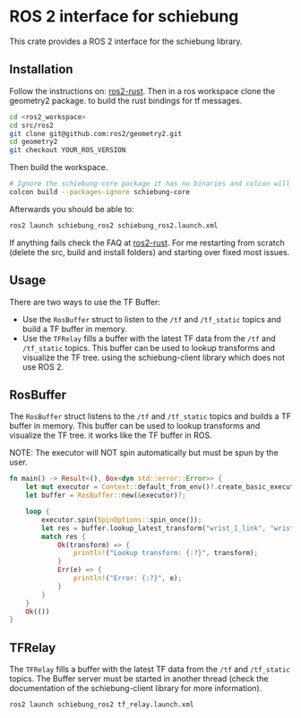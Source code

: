 # ROS 2 interface for schiebung

This crate provides a ROS 2 interface for the schiebung library.

## Installation

Follow the instructions on: [ros2-rust](https://github.com/ros2-rust/ros2_rust).
Then in a ros workspace clone the geometry2 package. to build the rust bindings for tf messages.

```bash
cd <ros2_workspace>
cd src/ros2
git clone git@github.com:ros2/geometry2.git
cd geometry2
git checkout YOUR_ROS_VERSION
```

Then build the workspace.

```bash
# Ignore the schiebung-core package it has no binaries and colcon will fail
colcon build --packages-ignore schiebung-core
```

Afterwards you should be able to:

```bash
ros2 launch schiebung_ros2 schiebung_ros2.launch.xml
```

If anything fails check the FAQ at [ros2-rust](https://github.com/ros2-rust/ros2_rust/wiki/FAQ).
For me restarting from scratch (delete the src, build and install folders) and starting over fixed most issues.

## Usage

There are two ways to use the TF Buffer:

* Use the `RosBuffer` struct to listen to the `/tf` and `/tf_static` topics and build a TF buffer in memory.
* Use the `TFRelay` fills a buffer with the latest TF data from the `/tf` and `/tf_static` topics.
  This buffer can be used to lookup transforms and visualize the TF tree. using the schiebung-client library
  which does not use ROS 2.

## RosBuffer

The `RosBuffer` struct listens to the `/tf` and `/tf_static` topics and builds a TF buffer in memory.
This buffer can be used to lookup transforms and visualize the TF tree. it works like the TF buffer in ROS.

NOTE: The executor will NOT spin automatically but must be spun by the user.

```rust
fn main() -> Result<(), Box<dyn std::error::Error>> {
    let mut executor = Context::default_from_env()?.create_basic_executor();
    let buffer = RosBuffer::new(&executor)?;

    loop {
        executor.spin(SpinOptions::spin_once());
        let res = buffer.lookup_latest_transform("wrist_1_link", "wrist_3_link");
        match res {
            Ok(transform) => {
                println!("Lookup transform: {:?}", transform);
            }
            Err(e) => {
                println!("Error: {:?}", e);
            }
        }
    }
    Ok(())
}

```

## TFRelay

The `TFRelay` fills a buffer with the latest TF data from the `/tf` and `/tf_static` topics.
The Buffer server must be started in another thread (check the documentation of the schiebung-client library for more information).

```bash
ros2 launch schiebung_ros2 tf_relay.launch.xml
```